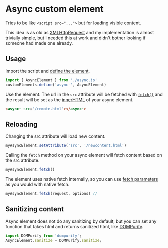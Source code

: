 # Async custom element

Tries to be like `<script src="...">` but for loading visible content.

This idea is as old as [XMLHttpRequest](https://developer.mozilla.org/en-US/docs/Web/API/XMLHttpRequest) and my implementation is almost trivially simple, but I needed this at work and didn't bother looking if someone had made one already.

## Usage

Import the script and [define the element](https://developer.mozilla.org/en-US/docs/Web/API/Web_components/Using_custom_elements#registering_a_custom_element).

```js
import { AsyncElement } from './async.js'
customElements.define('async-', AsyncElement)
```

Use the element. The url in the `src` attribute will be fetched with [`fetch()`](https://developer.mozilla.org/en-US/docs/Web/API/Window/fetch) and the result will be set as the [innerHTML](https://developer.mozilla.org/en-US/docs/Web/API/Element/innerHTML) of your async element.

```html
<async- src="/remote.html"></async->
```

## Reloading

Changing the src attribute will load new content.

```js
myAsyncElement.setAttribute('src', '/newcontent.html')
```

Calling the `fetch` method on your async element will fetch content based on the src attribute.

```js
myAsyncElement.fetch()
```

The element uses native fetch internally, so you can use [fetch parameters](https://developer.mozilla.org/en-US/docs/Web/API/Window/fetch#parameters) as you would with native fetch.

```js
myAsyncElement.fetch(request, options) //
```

## Sanitizing content

Async element does not do any sanitizing by default, but you can set any function that takes html and returns sanitized html, like [DOMPurify](https://github.com/cure53/DOMPurify).

```js
import DOMPurify from 'dompurify';
AsyncElement.sanitize = DOMPurify.sanitize;
```